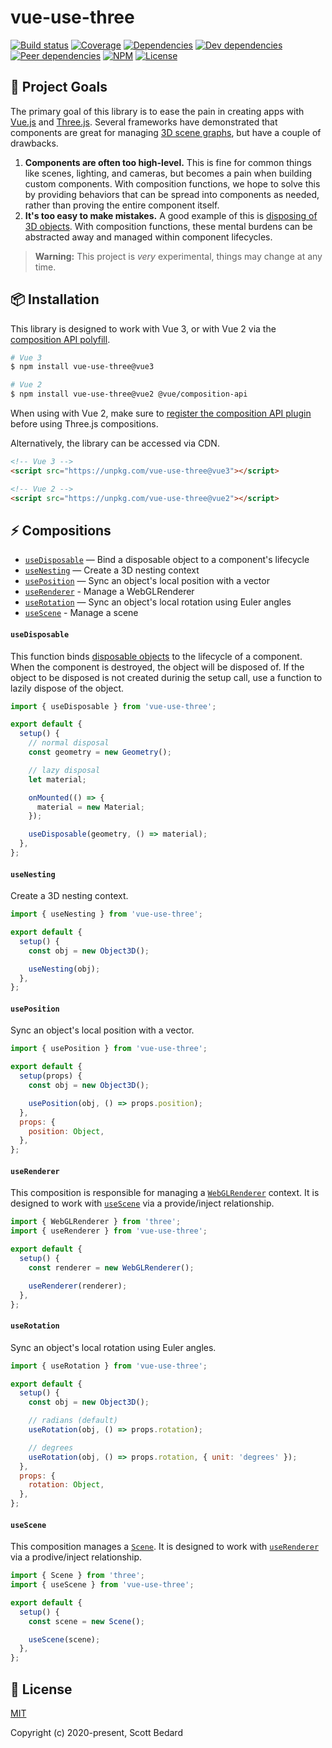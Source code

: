 # vue-use-three

[![Build status](https://img.shields.io/github/workflow/status/scottbedard/vue-use-three/Test)](https://github.com/scottbedard/vue-use-three/actions)
[![Coverage](https://img.shields.io/codecov/c/github/scottbedard/vue-use-three)](https://codecov.io/gh/scottbedard/vue-use-three)
[![Dependencies](https://david-dm.org/scottbedard/vue-use-three/status.svg)](https://david-dm.org/scottbedard/vue-use-three)
[![Dev dependencies](https://david-dm.org/scottbedard/vue-use-three/dev-status.svg)](https://david-dm.org/scottbedard/vue-use-three?type=dev)
[![Peer dependencies](https://david-dm.org/scottbedard/vue-use-three/peer-status.svg)](https://david-dm.org/scottbedard/vue-use-three?type=peer)
[![NPM](https://img.shields.io/npm/v/vue-use-three)](https://www.npmjs.com/package/vue-use-three)
[![License](https://img.shields.io/badge/license-MIT-blue)](https://github.com/scottbedard/vue-use-three/blob/master/LICENSE)

## 🚀 Project Goals

The primary goal of this library is to ease the pain in creating apps with [Vue.js](https://vuejs.org/) and [Three.js](https://threejs.org/). Several frameworks have demonstrated that components are great for managing [3D scene graphs](https://threejsfundamentals.org/threejs/lessons/threejs-scenegraph.html), but have a couple of drawbacks.

1. **Components are often too high-level.** This is fine for common things like scenes, lighting, and cameras, but becomes a pain when building custom components. With composition functions, we hope to solve this by providing behaviors that can be spread into components as needed, rather than proving the entire component itself.
2. **It's too easy to make mistakes.** A good example of this is [disposing of 3D objects](https://threejs.org/docs/#manual/en/introduction/How-to-dispose-of-objects). With composition functions, these mental burdens can be abstracted away and managed within component lifecycles.

> **Warning:** This project is _very_ experimental, things may change at any time.

## 📦 Installation

This library is designed to work with Vue 3, or with Vue 2 via the [composition API polyfill](https://github.com/vuejs/composition-api).

```bash
# Vue 3
$ npm install vue-use-three@vue3

# Vue 2
$ npm install vue-use-three@vue2 @vue/composition-api
```

When using with Vue 2, make sure to [register the composition API plugin](https://github.com/vuejs/composition-api#usage) before using Three.js compositions.

Alternatively, the library can be accessed via CDN.

```html
<!-- Vue 3 -->
<script src="https://unpkg.com/vue-use-three@vue3"></script>

<!-- Vue 2 -->
<script src="https://unpkg.com/vue-use-three@vue2"></script>
```

## ⚡ Compositions

- [`useDisposable`](#usedisposable) — Bind a disposable object to a component's lifecycle
- [`useNesting`](#usenesting) — Create a 3D nesting context
- [`usePosition`](#useposition) — Sync an object's local position with a vector
- [`useRenderer`](#userenderer) - Manage a WebGLRenderer
- [`useRotation`](#userotation) — Sync an object's local rotation using Euler angles
- [`useScene`](#usescene) - Manage a scene

#### `useDisposable`

This function binds [disposable objects](https://threejs.org/docs/#manual/en/introduction/How-to-dispose-of-objects) to the lifecycle of a component. When the component is destroyed, the object will be disposed of. If the object to be disposed is not created durinig the setup call, use a function to lazily dispose of the object.

```js
import { useDisposable } from 'vue-use-three';

export default {
  setup() {
    // normal disposal
    const geometry = new Geometry();

    // lazy disposal
    let material;

    onMounted(() => {
      material = new Material;
    });

    useDisposable(geometry, () => material);
  },
};
```

#### `useNesting`

Create a 3D nesting context.

```js
import { useNesting } from 'vue-use-three';

export default {
  setup() {
    const obj = new Object3D();

    useNesting(obj);
  },
};
```

#### `usePosition`

Sync an object's local position with a vector.

```js
import { usePosition } from 'vue-use-three';

export default {
  setup(props) {
    const obj = new Object3D();

    usePosition(obj, () => props.position);
  },
  props: {
    position: Object,
  },
};
```

#### `useRenderer`

This composition is responsible for managing a [`WebGLRenderer`](https://threejs.org/docs/index.html#api/en/renderers/WebGLRenderer) context. It is designed to work with [`useScene`](#usescene) via a provide/inject relationship.

```js
import { WebGLRenderer } from 'three';
import { useRenderer } from 'vue-use-three';

export default {
  setup() {
    const renderer = new WebGLRenderer();

    useRenderer(renderer);
  },
};
```

#### `useRotation`

Sync an object's local rotation using Euler angles.

```js
import { useRotation } from 'vue-use-three';

export default {
  setup() {
    const obj = new Object3D();

    // radians (default)
    useRotation(obj, () => props.rotation);

    // degrees
    useRotation(obj, () => props.rotation, { unit: 'degrees' });
  },
  props: {
    rotation: Object,
  },
};
```

#### `useScene`

This composition manages a [`Scene`](https://threejs.org/docs/index.html#api/en/scenes/Scene). It is designed to work with [`useRenderer`](#userenderer) via a prodive/inject relationship.

```js
import { Scene } from 'three';
import { useScene } from 'vue-use-three';

export default {
  setup() {
    const scene = new Scene();

    useScene(scene);
  },
};
```

## 📄 License

[MIT](https://github.com/scottbedard/vue-use-three/blob/master/LICENSE)

Copyright (c) 2020-present, Scott Bedard
